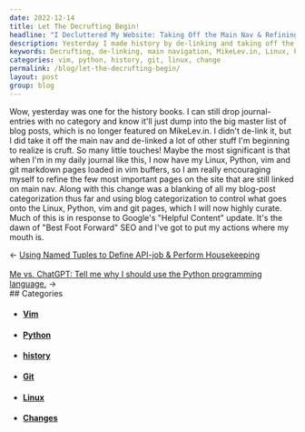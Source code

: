 ```yaml
---
date: 2022-12-14
title: Let The Decrufting Begin!
headline: "I Decluttered My Website: Taking Off the Main Nav & Refining Pages with Vim Buffers"
description: Yesterday I made history by de-linking and taking off the main navigation from my website, MikeLev.in. I loaded Linux, Python, Vim, and Git markdown pages into Vim buffers, so I could refine the few pages still linked on the main nav. Additionally, I used blog categorization to control what went onto the Linux, Python, Vim, and Git pages. Check out my blog post to learn more about my journey and the changes I made!
keywords: Decrufting, de-linking, main navigation, MikeLev.in, Linux, Python, Vim, Git, markdown, blog, categorization, history, buffers, refine, blog-post, control, changes, blanked
categories: vim, python, history, git, linux, change
permalink: /blog/let-the-decrufting-begin/
layout: post
group: blog
---
```



Wow, yesterday was one for the history books. I can still drop journal-entries
with no category and know it'll just dump into the big master list of blog
posts, which is no longer featured on MikeLev.in. I didn't de-link it, but I
did take it off the main nav and de-linked a lot of other stuff I'm beginning
to realize is cruft. So many little touches! Maybe the most significant is that
when I'm in my daily journal like this, I now have my Linux, Python, vim and
git markdown pages loaded in vim buffers, so I am really encouraging myself to
refine the few most important pages on the site that are still linked on main
nav. Along with this change was a blanking of all my blog-post categorization
thus far and using blog categorization to control what goes onto the Linux,
Python, vim and git pages, which I will now highly curate. Much of this is in
response to Google's "Helpful Content" update. It's the dawn of "Best Foot
Forward" SEO and I've got to put my actions where my mouth is.


<div class="arrow-links"><div class="post-nav-prev"><span class="arrow">&larr;&nbsp;</span><a href="/blog/using-named-tuples-to-define-api-job-perform-housekeeping/">Using Named Tuples to Define API-job & Perform Housekeeping</a></div> &nbsp; <div class="post-nav-next"><a href="/blog/me-vs-chatgpt-tell-me-why-i-should-use-the-python-programming-language/">Me vs. ChatGPT: Tell me why I should use the Python programming language.</a><span class="arrow">&nbsp;&rarr;</span></div></div>
## Categories

<ul>
<li><h4><a href='/vim/'>Vim</a></h4></li>
<li><h4><a href='/python/'>Python</a></h4></li>
<li><h4><a href='/history/'>history</a></h4></li>
<li><h4><a href='/git/'>Git</a></h4></li>
<li><h4><a href='/linux/'>Linux</a></h4></li>
<li><h4><a href='/change/'>Changes</a></h4></li></ul>